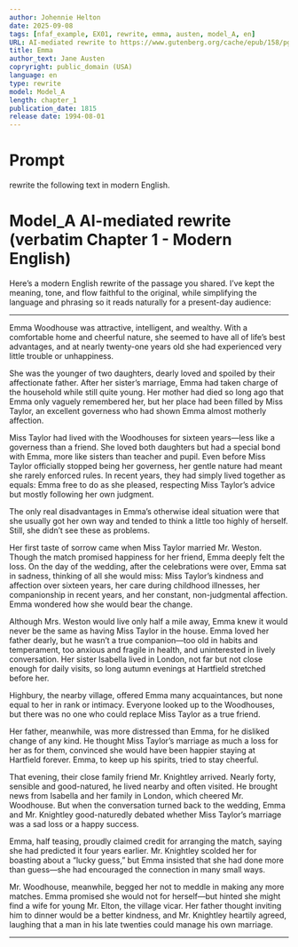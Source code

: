 ```yaml
---
author: Johennie Helton
date: 2025-09-08
tags: [nfaf_example, EX01, rewrite, emma, austen, model_A, en]
URL: AI-mediated rewrite to https://www.gutenberg.org/cache/epub/158/pg158.txt
title: Emma  
author_text: Jane Austen  
copryright: public_domain (USA)
language: en
type: rewrite
model: Model_A
length: chapter_1
publication_date: 1815
release date: 1994-08-01
---
```


# Prompt
rewrite the following text in modern English.

# Model_A AI-mediated rewrite (verbatim Chapter 1 - Modern English)
Here’s a modern English rewrite of the passage you shared. I’ve kept the meaning, tone, and flow faithful to the original, while simplifying the language and phrasing so it reads naturally for a present-day audience:

---

Emma Woodhouse was attractive, intelligent, and wealthy. With a comfortable home and cheerful nature, she seemed to have all of life’s best advantages, and at nearly twenty-one years old she had experienced very little trouble or unhappiness.

She was the younger of two daughters, dearly loved and spoiled by their affectionate father. After her sister’s marriage, Emma had taken charge of the household while still quite young. Her mother had died so long ago that Emma only vaguely remembered her, but her place had been filled by Miss Taylor, an excellent governess who had shown Emma almost motherly affection.

Miss Taylor had lived with the Woodhouses for sixteen years—less like a governess than a friend. She loved both daughters but had a special bond with Emma, more like sisters than teacher and pupil. Even before Miss Taylor officially stopped being her governess, her gentle nature had meant she rarely enforced rules. In recent years, they had simply lived together as equals: Emma free to do as she pleased, respecting Miss Taylor’s advice but mostly following her own judgment.

The only real disadvantages in Emma’s otherwise ideal situation were that she usually got her own way and tended to think a little too highly of herself. Still, she didn’t see these as problems.

Her first taste of sorrow came when Miss Taylor married Mr. Weston. Though the match promised happiness for her friend, Emma deeply felt the loss. On the day of the wedding, after the celebrations were over, Emma sat in sadness, thinking of all she would miss: Miss Taylor’s kindness and affection over sixteen years, her care during childhood illnesses, her companionship in recent years, and her constant, non-judgmental affection. Emma wondered how she would bear the change.

Although Mrs. Weston would live only half a mile away, Emma knew it would never be the same as having Miss Taylor in the house. Emma loved her father dearly, but he wasn’t a true companion—too old in habits and temperament, too anxious and fragile in health, and uninterested in lively conversation. Her sister Isabella lived in London, not far but not close enough for daily visits, so long autumn evenings at Hartfield stretched before her.

Highbury, the nearby village, offered Emma many acquaintances, but none equal to her in rank or intimacy. Everyone looked up to the Woodhouses, but there was no one who could replace Miss Taylor as a true friend.

Her father, meanwhile, was more distressed than Emma, for he disliked change of any kind. He thought Miss Taylor’s marriage as much a loss for her as for them, convinced she would have been happier staying at Hartfield forever. Emma, to keep up his spirits, tried to stay cheerful.

That evening, their close family friend Mr. Knightley arrived. Nearly forty, sensible and good-natured, he lived nearby and often visited. He brought news from Isabella and her family in London, which cheered Mr. Woodhouse. But when the conversation turned back to the wedding, Emma and Mr. Knightley good-naturedly debated whether Miss Taylor’s marriage was a sad loss or a happy success.

Emma, half teasing, proudly claimed credit for arranging the match, saying she had predicted it four years earlier. Mr. Knightley scolded her for boasting about a “lucky guess,” but Emma insisted that she had done more than guess—she had encouraged the connection in many small ways.

Mr. Woodhouse, meanwhile, begged her not to meddle in making any more matches. Emma promised she would not for herself—but hinted she might find a wife for young Mr. Elton, the village vicar. Her father thought inviting him to dinner would be a better kindness, and Mr. Knightley heartily agreed, laughing that a man in his late twenties could manage his own marriage.

---
